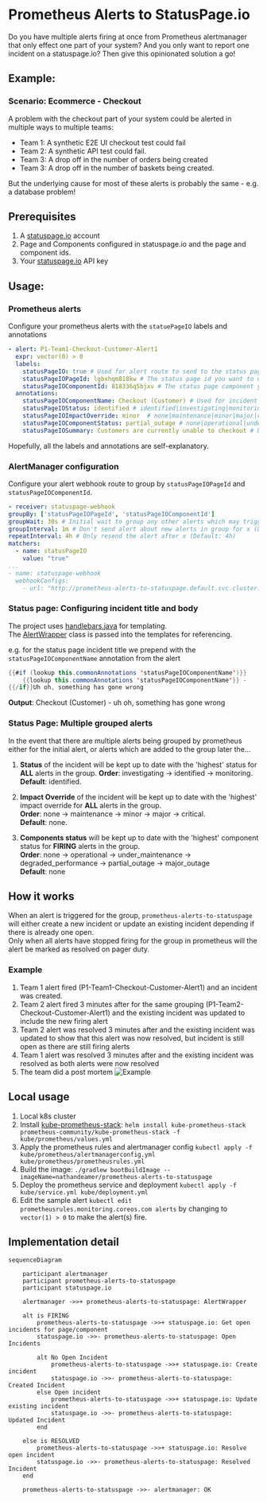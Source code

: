 # Prometheus Alerts to StatusPage.io
Do you have multiple alerts firing at once from Prometheus alertmanager that only effect one part of your system? And you only want to report one incident on a statuspage.io?  Then give this opinionated solution a go!

## Example:
### Scenario: Ecommerce - Checkout
A problem with the checkout part of your system could be alerted in multiple ways to multiple teams:
- Team 1: A synthetic E2E UI checkout test could fail
- Team 2: A synthetic API test could fail.
- Team 3: A drop off in the number of orders being created
- Team 3: A drop off in the number of baskets being created.

But the underlying cause for most of these alerts is probably the same - e.g. a database problem!

## Prerequisites
1. A [statuspage.io](https://www.atlassian.com/software/statuspage) account
2. Page and Components configured in statuspage.io and the page and component ids.
3. Your [statuspage.io](https://www.atlassian.com/software/statuspage) API key

## Usage:
### Prometheus alerts
Configure your prometheus alerts with the `statuePageIO` labels and annotations

```yaml
- alert: P1-Team1-Checkout-Customer-Alert1
  expr: vector(0) > 0
  labels:
    statusPageIO: true # Used for alert route to send to the status page
    statusPageIOPageId: lgbxhqm818kw # The status page id you want to update (from statuspage.io)
    statusPageIOComponentId: 818336q5bjxv # The status page component you want to update (from statuspage.io)
  annotations:
    statusPageIOComponentName: Checkout (Customer) # Used for incident title on status page.
    statusPageIOStatus: identified # identified|investigating|monitoring|resolved
    statusPageIOImpactOverride: minor  # none|maintenance|minor|major|critical
    statusPageIOComponentStatus: partial_outage # none|operational|under_maintenance|degraded_performance|partial_outage|major_outage
    statusPageIOSummary: Customers are currently unable to checkout # Used for display text on status page
```
Hopefully, all the labels and annotations are self-explanatory.

### AlertManager configuration
Configure your alert webhook route to group by `statusPageIOPageId` and `statusPageIOComponentId`.
```yaml
- receiver: statuspage-webhook
groupBy: ['statusPageIOPageId', 'statusPageIOComponentId']  
groupWait: 30s # Initial wait to group any other alerts which may trigger for the same group. (Default: 30s)
groupInterval: 1m # Don't send alert about new alerts in group for x (Default: 5m)
repeatInterval: 4h # Only resend the alert after x (Default: 4h)
matchers:
  - name: statusPageIO
    value: "true"
...
- name: statuspage-webhook
  webhookConfigs:
    - url: "http://prometheus-alerts-to-statuspage.default.svc.cluster.local:8080/alert"
```

### Status page: Configuring incident title and body
The project uses [handlebars.java](https://github.com/jknack/handlebars.java) for templating.  
The [AlertWrapper](src/main/java/com/nathandeamer/prometheustostatuspage/alertmanager/dto/AlertWrapper.java) class is passed into the templates for referencing. 

e.g. for the status page incident title we prepend with the `statusPageIOComponentName` annotation from the alert
```java
{{#if (lookup this.commonAnnotations 'statusPageIOComponentName')}}
    {{lookup this.commonAnnotations 'statusPageIOComponentName'}} -
{{/if}}Uh oh, something has gone wrong
```
**Output**: Checkout (Customer) - uh oh, something has gone wrong

### Status Page: Multiple grouped alerts
In the event that there are multiple alerts being grouped by prometheus either for the initial alert, or alerts which are added to the group later the...
1. **Status** of the incident will be kept up to date with the 'highest' status for **ALL** alerts in the group.
**Order**: investigating -> identified -> monitoring.  
**Default**: identified.


2. **Impact Override** of the incident will be kept up to date with the 'highest' impact override for **ALL** alerts in the group.   
**Order**: none -> maintenance -> minor -> major -> critical.  
**Default**: none.


4. **Components status** will be kept up to date with the 'highest' component status for **FIRING** alerts in the group.  
**Order**: none -> operational -> under_maintenance -> degraded_performance -> partial_outage -> major_outage  
**Default**: none


## How it works
When an alert is triggered for the group, `prometheus-alerts-to-statuspage` will either create a new incident or update an existing incident depending if there is already one open.  
Only when all alerts have stopped firing for the group in prometheus will the alert be marked as resolved on pager duty.

### Example
1. Team 1 alert fired (P1-Team1-Checkout-Customer-Alert1) and an incident was created.
2. Team 2 alert fired 3 minutes after for the same grouping (P1-Team2-Checkout-Customer-Alert1) and the existing incident was updated to include the new firing alert
3. Team 2 alert was resolved 3 minutes after and the existing incident was updated to show that this alert was now resolved, but incident is still open as there are still firing alerts
4. Team 1 alert was resolved 3 minutes after and the existing incident was resolved as both alerts were now resolved
5. The team did a post mortem
![Example](example.png)


## Local usage
1. Local k8s cluster
2. Install [kube-prometheus-stack](https://github.com/prometheus-community/helm-charts/tree/main/charts/kube-prometheus-stack): `helm install kube-prometheus-stack prometheus-community/kube-prometheus-stack -f kube/prometheus/values.yml`
3. Apply the prometheus rules and alertmanager config `kubectl apply -f kube/prometheus/alertmanagerconfig.yml kube/prometheus/prometheusrules.yml`
4. Build the image: `./gradlew bootBuildImage --imageName=nathandeamer/prometheus-alerts-to-statuspage`
5. Deploy the prometheus service and deployment `kubectl apply -f kube/service.yml kube/deployment.yml`
6. Edit the sample alert `kubectl edit prometheusrules.monitoring.coreos.com alerts` by changing to `vector(1) > 0` to make the alert(s) fire.

## Implementation detail
```mermaid
sequenceDiagram

    participant alertmanager
    participant prometheus-alerts-to-statuspage
    participant statuspage.io

    alertmanager ->>+ prometheus-alerts-to-statuspage: AlertWrapper

    alt is FIRING
        prometheus-alerts-to-statuspage ->>+ statuspage.io: Get open incidents for page/component
        statuspage.io ->>- prometheus-alerts-to-statuspage: Open Incidents
        
        alt No Open Incident
            prometheus-alerts-to-statuspage ->>+ statuspage.io: Create incident
            statuspage.io ->>- prometheus-alerts-to-statuspage: Created Incident
        else Open incident
            prometheus-alerts-to-statuspage ->>+ statuspage.io: Update existing incident
            statuspage.io ->>- prometheus-alerts-to-statuspage: Updated Incident
        end

    else is RESOLVED
        prometheus-alerts-to-statuspage ->>+ statuspage.io: Resolve open incident
        statuspage.io ->>- prometheus-alerts-to-statuspage: Resolved Incident
    end
    
    prometheus-alerts-to-statuspage ->>- alertmanager: OK

```